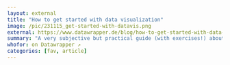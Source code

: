 ```yaml
---
layout: external
title: "How to get started with data visualization"
image: /pic/231115_get-started-with-datavis.png
external: https://www.datawrapper.de/blog/how-to-get-started-with-data-visualization
summary: "A very subjective but practical guide (with exercises!) about what to do when you want to get into data vis."
whofor: on Datawrapper ↗
categories: [fav, article]
---
```

